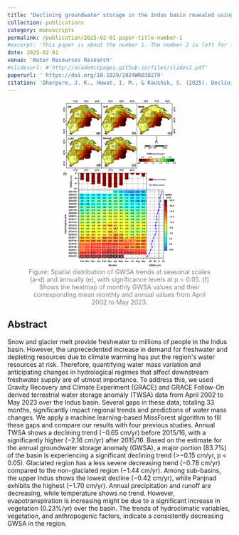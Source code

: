 ```yaml
---
title: "Declining groundwater storage in the Indus basin revealed using GRACE and GRACE‐FO data"
collection: publications
category: manuscripts
permalink: /publication/2025-02-01-paper-title-number-1
#excerpt: 'This paper is about the number 1. The number 2 is left for future work.'
date: 2025-02-01
venue: 'Water Resources Research'
#slidesurl: #'http://academicpages.github.io/files/slides1.pdf'
paperurl: ' https://doi.org/10.1029/2024WR038279'
citation: 'Dharpure, J. K., Howat, I. M., & Kaushik, S. (2025). Declining groundwater storage in the Indus basin revealed using GRACE and GRACE‐FO data. Water Resources Research, 61(2), e2024WR038279.'
---
```


<figure style="text-align: center;">
    <img src="../images/WRR1.jpg" alt="Landslide Susceptibility Assessment" style="width: 60%;">
    <figcaption style="font-size: 14px; color: gray;">
        Figure: Spatial distribution of GWSA trends at seasonal scales (a–d) and annually (e), with significance levels at p < 0.05. (f) Shows the heatmap of monthly GWSA values and their corresponding mean monthly and annual values from April 2002 to May 2023.
    </figcaption>
</figure>

## Abstract

Snow and glacier melt provide freshwater to millions of people in the Indus basin. However, the unprecedented increase in demand for freshwater and depleting resources due to climate warming has put the region's water resources at risk. Therefore, quantifying water mass variation and anticipating changes in hydrological regimes that affect downstream freshwater supply are of utmost importance. To address this, we used Gravity Recovery and Climate Experiment (GRACE) and GRACE Follow-On derived terrestrial water storage anomaly (TWSA) data from April 2002 to May 2023 over the Indus basin. Several gaps in these data, totaling 33 months, significantly impact regional trends and predictions of water mass changes. We apply a machine learning-based MissForest algorithm to fill these gaps and compare our results with four previous studies. Annual TWSA shows a declining trend (−0.65 cm/yr) before 2015/16, with a significantly higher (−2.16 cm/yr) after 2015/16. Based on the estimate for the annual groundwater storage anomaly (GWSA), a major portion (83.7%) of the basin is experiencing a significant declining trend (>−0.15 cm/yr, p < 0.05). Glaciated region has a less severe decreasing trend (−0.78 cm/yr) compared to the non-glaciated region (−1.44 cm/yr). Among sub-basins, the upper Indus shows the lowest decline (−0.42 cm/yr), while Panjnad exhibits the highest (−1.70 cm/yr). Annual precipitation and runoff are decreasing, while temperature shows no trend. However, evapotranspiration is increasing might be due to a significant increase in vegetation (0.23%/yr) over the basin. The trends of hydroclimatic variables, vegetation, and anthropogenic factors, indicate a consistently decreasing GWSA in the region.

